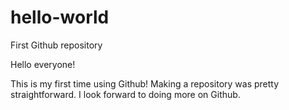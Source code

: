 # hello-world
First Github repository 


Hello everyone!

This is my first time using Github!  Making a repository was pretty straightforward.  I look forward to doing more on Github.

